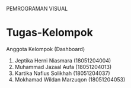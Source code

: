 PEMROGRAMAN VISUAL

# Tugas-Kelompok
Anggota Kelompok (Dashboard)
1. Jeptika Herni Niasmara   (18051204004)
2. Muhammad Jazaal Aufa     (18051204013)
3. Kartika Nafius Solikhah  (18051204037)
4. Mokhamad Wildan Marzuqon (18051204053)
